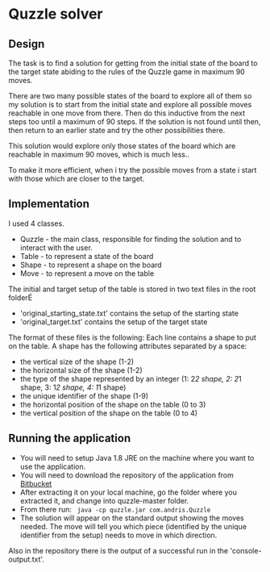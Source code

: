 # Quzzle solver

## Design

The task is to find a solution for getting from the initial state of the board to the target state abiding to the rules of the Quzzle game in maximum 90 moves.

There are two many possible states of the board to explore all of them so my solution is to start from the initial state and explore all possible moves reachable in one move from there. Then do this inductive from the next steps too until a maximum of 90 steps. If the solution is not found until then, then return to an earlier state and try the other possibilities there.

This solution would explore only those states of the board which are reachable in maximum 90 moves, which is much less..

To make it more efficient, when i try the possible moves from a state i start with those which are closer to the target.

## Implementation

I used 4 classes.

* Quzzle - the main class, responsible for finding the solution and to interact with the user.
* Table - to represent a state of the board
* Shape - to represent a shape on the board
* Move - to represent a move on the table

The initial and target setup of the table is stored in two text files in the root folderÉ
* 'original_starting_state.txt' contains the setup of the starting state
* 'original_target.txt' contains the setup of the target state

The format of these files is the following:
Each line contains a shape to put on the table. A shape has the following attributes separated by a space:
- the vertical size of the shape (1-2)
- the horizontal size of the shape (1-2)
- the type of the shape represented by an integer (1: 2*2 shape, 2: 2*1 shape, 3: 1*2 shape, 4: 1*1 shape)
- the unique identifier of the shape (1-9)
- the horizontal position of the shape on the table (0 to 3)
- the vertical position of the shape on the table (0 to 4)


## Running the application

* You will need to setup Java 1.8 JRE on the machine where you want to use the application.
* You will need to download the repository of the application from [Bitbucket](https://github.com/andras-sajat/quzzle/archive/master.zip)
* After extracting it on your local machine, go the folder where you extracted it, and change into quzzle-master folder.
* From there run: 
    `` 
    java -cp quzzle.jar com.andris.Quzzle
    ``
* The solution will appear on the standard output showing the moves needed. The move will tell you which piece (identified by the unique identifier from the setup) needs to move in which direction.

Also in the repository there is the output of a successful run in the 'console-output.txt'.
